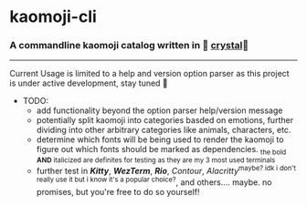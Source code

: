 # kaomoji-cli

### A commandline kaomoji catalog written in  [crystal](https://github.com/crystal-lang/crystal)
---
Current Usage is limited to a help and version option parser as this project is under active development, stay tuned 🫡


- TODO:
  - add functionality beyond the option parser help/version message
  - potentially split kaomoji into categories basded on emotions, further dividing into
    other arbitrary categories like animals, characters, etc.
  - determine which fonts will be being used to render the kaomoji to figure out which fonts
    should be marked as dependencies.
        <sub>the bold __AND__ italicized are definites for testing as they are my 3 most used terminals</sub>
  - further test in __*Kitty*__, __*WezTerm*__, __*Rio*__, *Contour*, *Alacritty*<sup>maybe? idk i don't really use it but i know it's a popular choice?</sup>, and others.... maybe. no promises, but you're free to do so yourself! 
